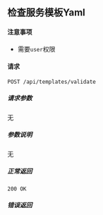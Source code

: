 ## 检查服务模板Yaml

#### 注意事项

- 需要`user`权限

#### 请求

```
POST /api/templates/validate
```

##### 请求参数

无

##### 参数说明

无

##### 正常返回

```
200 OK
```

##### 错误返回
